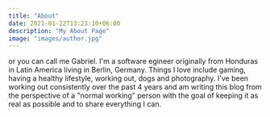 ```yaml
---
title: "About"
date: 2021-01-22T13:23:10+06:00
description: "My About Page"
image: "images/author.jpg"
---
```


or you can call me Gabriel. I'm a software egineer originally from Honduras in Latin America living in Berlin, Germany. Things I love include gaming, having a healthy lifestyle, working out, dogs and photography.
I've been working out consistently over the past 4 years and am writing this blog from the perspective of a "normal working" person with the goal of keeping it as real as possible and to share everything I can.
